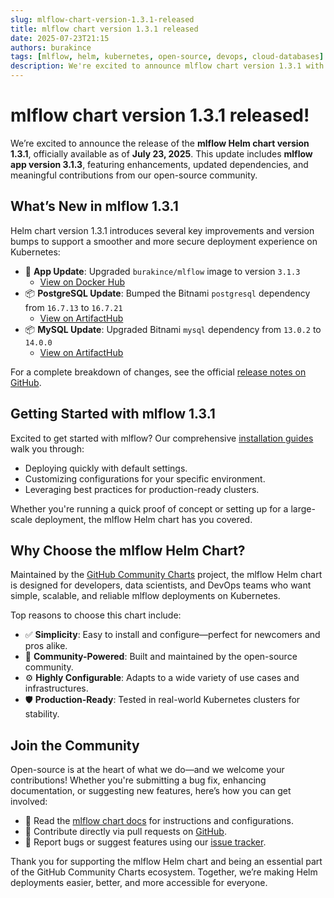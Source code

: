 ```yaml
---
slug: mlflow-chart-version-1.3.1-released
title: mlflow chart version 1.3.1 released
date: 2025-07-23T21:15
authors: burakince
tags: [mlflow, helm, kubernetes, open-source, devops, cloud-databases]
description: We're excited to announce mlflow chart version 1.3.1 with app version 3.1.3, packed with Helm dependency upgrades and community-powered improvements.
---
```


# mlflow chart version 1.3.1 released!

We’re excited to announce the release of the **mlflow Helm chart version 1.3.1**, officially available as of **July 23, 2025**. This update includes **mlflow app version 3.1.3**, featuring enhancements, updated dependencies, and meaningful contributions from our open-source community.

## What’s New in mlflow 1.3.1

Helm chart version 1.3.1 introduces several key improvements and version bumps to support a smoother and more secure deployment experience on Kubernetes:

- 🔄 **App Update**: Upgraded `burakince/mlflow` image to version `3.1.3`
  - [View on Docker Hub](https://hub.docker.com/r/burakince/mlflow)
- 📦 **PostgreSQL Update**: Bumped the Bitnami `postgresql` dependency from `16.7.13` to `16.7.21`
  - [View on ArtifactHub](https://artifacthub.io/packages/helm/bitnami/postgresql)
- 📦 **MySQL Update**: Upgraded Bitnami `mysql` dependency from `13.0.2` to `14.0.0`
  - [View on ArtifactHub](https://artifacthub.io/packages/helm/bitnami/mysql)

For a complete breakdown of changes, see the official [release notes on GitHub](https://github.com/community-charts/helm-charts/releases/tag/mlflow-1.3.1).

<!-- truncate -->

## Getting Started with mlflow 1.3.1

Excited to get started with mlflow? Our comprehensive [installation guides](https://community-charts.github.io/docs/category/mlflow) walk you through:

- Deploying quickly with default settings.
- Customizing configurations for your specific environment.
- Leveraging best practices for production-ready clusters.

Whether you're running a quick proof of concept or setting up for a large-scale deployment, the mlflow Helm chart has you covered.

## Why Choose the mlflow Helm Chart?

Maintained by the [GitHub Community Charts](https://github.com/community-charts/helm-charts) project, the mlflow Helm chart is designed for developers, data scientists, and DevOps teams who want simple, scalable, and reliable mlflow deployments on Kubernetes.

Top reasons to choose this chart include:

- ✅ **Simplicity**: Easy to install and configure—perfect for newcomers and pros alike.
- 👥 **Community-Powered**: Built and maintained by the open-source community.
- ⚙️ **Highly Configurable**: Adapts to a wide variety of use cases and infrastructures.
- 🛡️ **Production-Ready**: Tested in real-world Kubernetes clusters for stability.

## Join the Community

Open-source is at the heart of what we do—and we welcome your contributions! Whether you're submitting a bug fix, enhancing documentation, or suggesting new features, here’s how you can get involved:

- 📘 Read the [mlflow chart docs](https://community-charts.github.io/docs/category/mlflow) for instructions and configurations.
- 🔧 Contribute directly via pull requests on [GitHub](https://github.com/community-charts/helm-charts).
- 🐞 Report bugs or suggest features using our [issue tracker](https://github.com/community-charts/helm-charts/issues).

Thank you for supporting the mlflow Helm chart and being an essential part of the GitHub Community Charts ecosystem. Together, we’re making Helm deployments easier, better, and more accessible for everyone.